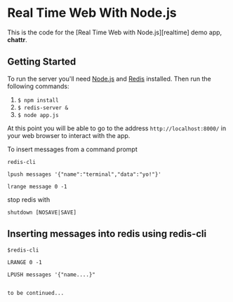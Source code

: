  # Real Time Web With Node.js
  
This is the code for the [Real Time Web with Node.js][realtime] demo app, __chattr__.

## Getting Started

To run the server you'll need [Node.js](http://nodejs.org) and [Redis](http://redis.io) installed. Then run the following commands:

1. `$ npm install`
1. `$ redis-server &`
1. `$ node app.js`

At this point you will be able to go to the address `http://localhost:8000/` in your web browser to interact with the app.

To insert messages from a command prompt

```
redis-cli

lpush messages '{"name":"terminal","data":"yo!"}'

lrange message 0 -1
```

stop redis with

```
shutdown [NOSAVE|SAVE]
```
## Inserting messages into redis using redis-cli

```
$redis-cli

LRANGE 0 -1

LPUSH messages '{"name....}"


to be continued...

